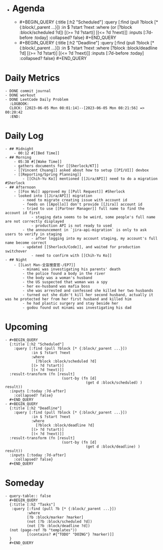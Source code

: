 - # Agenda
	- #+BEGIN_QUERY
	  {:title [:h2 "Scheduled"]
	    :query [:find (pull ?block [* {:block/_parent ...}])
	            :in $ ?start ?next
	            :where
	            (or
	              [?block :block/scheduled ?d])
	            [(>= ?d ?start)]
	            [(<= ?d ?next)]]
	  :inputs [:7d-before :today]
	    :collapsed? false}
	  #+END_QUERY
	- #+BEGIN_QUERY
	  {:title [:h2 "Deadline"]
	    :query [:find (pull ?block [* {:block/_parent ...}])
	            :in $ ?start ?next
	            :where
	              [?block :block/deadline ?d]
	            [(>= ?d ?start)]
	            [(<= ?d ?next)]]
	    :inputs [:7d-before :today]
	    :collapsed? false}
	  #+END_QUERY
# Daily Metrics
	- DONE commit journal
	- DONE workout
	- DONE LeetCode Daily Problem
	  :LOGBOOK:
	  CLOCK: [2023-06-05 Mon 08:01:14]--[2023-06-05 Mon 08:21:56] =>  00:20:42
	  :END:
# Daily Log
	- ## Midnight
		- 00:12 #[[Bed Time]]
	- ## Morning
		- 05:38 #[[Wake Time]]
		- gathers documents for [[Sherlock/KT]]
		- [[Vincent Chuang]] asked about how to setup [[PI/UI]] devbox
		- [[Reporting/Spring Planning]]
			- [[Chih-Yu Ko]] mentioned [[Jira/API]] need to do a migration #Sherlock
	- ## Afternoon
		- [[Fox Wu]] approved my [[Pull Request]] #Sherlock
		- looked into [[Jira/API]] migration
			- need to migrate creating issue with account id
			- feeds on [[Apollo]] don't provide [[Jira]] account id
			- tried to use [[Partner Manager]] full name to find the account id first
				- staging data seems to be weird, some people's full name are not correctly displayed
				- production API is not ready to used
			- the announcement in `jira-api-migration` is only to ask users to verify in staging
				- after logging into my account staging, my account's full name become correct
			- updated [[Sherlock/Code]], and waited for production switchover
				- need to confirm with [[Chih-Yu Ko]]
	- ## Night
		- [[Last Man-全盲搜查官-/EP7]]
			- minami was investigating his parents' death
			- the police found a body in the river
			- the body was a woman's husband
			- the US suspected that woman was a spy
			- her ex-husband was mafia boss
			- she was arrested and confessed she killed her two husbands
			- turned out she didn't kill her second husband, actually it was he protected her from her first husband and killed him
			- he had plastic surgery and stay beside her
			- godou found out minami was investigating his dad
# Upcoming
	- #+BEGIN_QUERY
	  {:title [:h2 "Scheduled"]
	    :query [:find (pull ?block [* {:block/_parent ...}])
	            :in $ ?start ?next
	            :where
	              [?block :block/scheduled ?d]
	            [(> ?d ?start)]
	            [(< ?d ?next)]]
	  :result-transform (fn [result]
	                          (sort-by (fn [d]
	                                     (get d :block/scheduled) ) result))    
	  :inputs [:today :7d-after]
	    :collapsed? false}
	  #+END_QUERY
	- #+BEGIN_QUERY
	  {:title [:h2 "Deadline"]
	    :query [:find (pull ?block [* {:block/_parent ...}])
	            :in $ ?start ?next
	            :where
	              [?block :block/deadline ?d]
	            [(> ?d ?start)]
	            [(< ?d ?next)]]
	  :result-transform (fn [result]
	                          (sort-by (fn [d]
	                                     (get d :block/deadline) ) result))    
	  :inputs [:today :7d-after]
	    :collapsed? false}
	  #+END_QUERY
# Someday
	- query-table:: false
	  #+BEGIN_QUERY
	  {:title [:h2 "Tasks"]
	   :query [:find (pull ?b [* {:block/_parent ...}])
	          :where
	          [?b :block/marker ?marker]
	          (not [?b :block/scheduled ?d])
	          (not [?b :block/deadline ?d])
	  (not (page-ref ?b "templates"))
	          [(contains? #{"TODO" "DOING"} ?marker)]]
	  }
	  #+END_QUERY